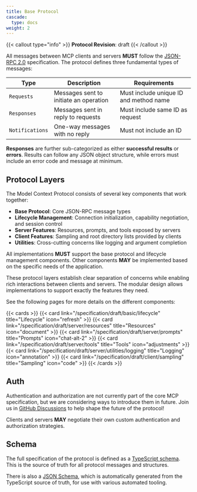 ```yaml
---
title: Base Protocol
cascade:
  type: docs
weight: 2
---
```


{{< callout type="info" >}}
**Protocol Revision**: draft
{{< /callout >}}

All messages between MCP clients and servers **MUST** follow the [JSON-RPC 2.0](https://www.jsonrpc.org/specification) specification. The protocol defines three fundamental types of messages:

| Type           | Description                            | Requirements                           |
|----------------|----------------------------------------|----------------------------------------|
| `Requests`     | Messages sent to initiate an operation | Must include unique ID and method name |
| `Responses`    | Messages sent in reply to requests     | Must include same ID as request        |
| `Notifications`| One-way messages with no reply         | Must not include an ID                 |

**Responses** are further sub-categorized as either **successful results** or **errors**. Results can follow any JSON object structure, while errors must include an error code and message at minimum.

## Protocol Layers

The Model Context Protocol consists of several key components that work together:

- **Base Protocol**: Core JSON-RPC message types
- **Lifecycle Management**: Connection initialization, capability negotiation, and session control
- **Server Features**: Resources, prompts, and tools exposed by servers
- **Client Features**: Sampling and root directory lists provided by clients
- **Utilities**: Cross-cutting concerns like logging and argument completion

All implementations **MUST** support the base protocol and lifecycle management components. Other components **MAY** be implemented based on the specific needs of the application.

These protocol layers establish clear separation of concerns while enabling rich interactions between clients and servers. The modular design allows implementations to support exactly the features they need.

See the following pages for more details on the different components:

{{< cards >}}
  {{< card link="/specification/draft/basic/lifecycle" title="Lifecycle" icon="refresh" >}}
  {{< card link="/specification/draft/server/resources" title="Resources" icon="document" >}}
  {{< card link="/specification/draft/server/prompts" title="Prompts" icon="chat-alt-2" >}}
  {{< card link="/specification/draft/server/tools" title="Tools" icon="adjustments" >}}
  {{< card link="/specification/draft/server/utilities/logging" title="Logging" icon="annotation" >}}
  {{< card link="/specification/draft/client/sampling" title="Sampling" icon="code" >}}
{{< /cards >}}

## Auth

Authentication and authorization are not currently part of the core MCP specification, but we are considering ways to introduce them in future. Join us in [GitHub Discussions](https://github.com/modelcontextprotocol/specification/draft/discussions) to help shape the future of the protocol!

Clients and servers **MAY** negotiate their own custom authentication and authorization strategies.

## Schema

The full specification of the protocol is defined as a [TypeScript schema](http://github.com/modelcontextprotocol/specification/tree/main/schema/draft/schema.ts). This is the source of truth for all protocol messages and structures.

There is also a [JSON Schema](http://github.com/modelcontextprotocol/specification/tree/main/schema/draft/schema.json), which is automatically generated from the TypeScript source of truth, for use with various automated tooling.
